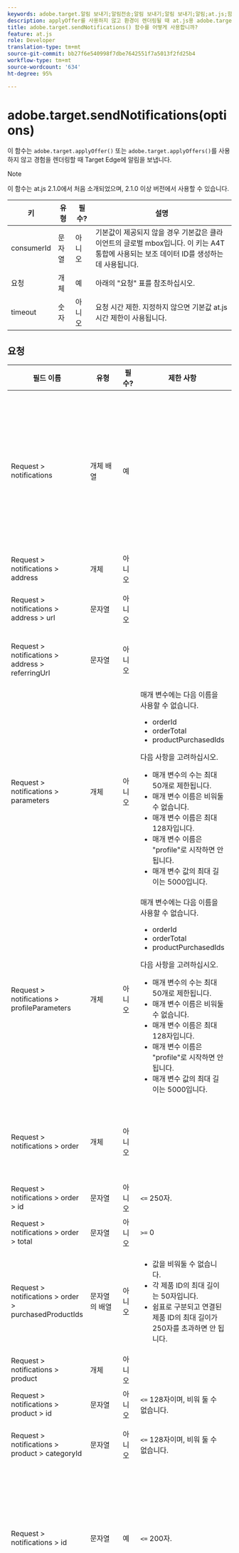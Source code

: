 ```yaml
---
keywords: adobe.target.알림 보내기;알림전송;알림 보내기;알림 보내기;알림;at.js;함수;함수
description: applyOffer를 사용하지 않고 환경이 렌더링될 때 at.js용 adobe.target.sendNotifications()를 사용하여 Target 가장자리에 알림을 전송할 수 있습니다. (at.js.2.1 +)
title: adobe.target.sendNotifications() 함수를 어떻게 사용합니까?
feature: at.js
role: Developer
translation-type: tm+mt
source-git-commit: bb27f6e540998f7dbe7642551f7a5013f2fd25b4
workflow-type: tm+mt
source-wordcount: '634'
ht-degree: 95%

---
```



# adobe.target.sendNotifications(options)

이 함수는 `adobe.target.applyOffer()` 또는 `adobe.target.applyOffers()`를 사용하지 않고 경험을 렌더링할 때 Target Edge에 알림을 보냅니다.

>[!NOTE]
>
>이 함수는 at.js 2.1.0에서 처음 소개되었으며, 2.1.0 이상 버전에서 사용할 수 있습니다.

| 키 | 유형 | 필수? | 설명 |
| --- | --- | --- | --- |
| consumerId | 문자열 | 아니오 | 기본값이 제공되지 않을 경우 기본값은 클라이언트의 글로벌 mbox입니다. 이 키는 A4T 통합에 사용되는 보조 데이터 ID를 생성하는 데 사용됩니다. |
| 요청 | 개체 | 예 | 아래의 &quot;요청&quot; 표를 참조하십시오. |
| timeout | 숫자 | 아니오 | 요청 시간 제한. 지정하지 않으면 기본값 at.js 시간 제한이 사용됩니다. |

## 요청

| 필드 이름 | 유형 | 필수? | 제한 사항 | 설명 |
| --- | --- | --- | --- | --- |
| Request > notifications | 개체 배열 | 예 |  | 표시된 콘텐츠, 클릭한 선택기 및/또는 방문 보기 또는 mbox에 대한 알림입니다. |
| Request > notifications > address | 개체 | 아니오 |  |  |
| Request > notifications > address > url | 문자열 | 아니오 |  | 알림이 실행된 URL입니다. |
| Request > notifications > address > referringUrl | 문자열 | 아니오 |  | 알림이 실행된 참조 URL입니다. |
| Request > notifications > parameters | 개체 | 아니오 | 매개 변수에는 다음 이름을 사용할 수 없습니다.<ul><li>orderId</li><li>orderTotal</li><li>productPurchasedIds</li></ul>다음 사항을 고려하십시오.<ul><li>매개 변수의 수는 최대 50개로 제한됩니다.</li><li>매개 변수 이름은 비워둘 수 없습니다.</li><li>매개 변수 이름은 최대 128자입니다.</li><li>매개 변수 이름은 &quot;profile&quot;로 시작하면 안 됩니다.</li><li>매개 변수 값의 최대 길이는 5000입니다.</li></ul> |  |
| Request > notifications > profileParameters | 개체 | 아니오 | 매개 변수에는 다음 이름을 사용할 수 없습니다.<ul><li>orderId</li><li>orderTotal</li><li>productPurchasedIds</li></ul>다음 사항을 고려하십시오.<ul><li>매개 변수의 수는 최대 50개로 제한됩니다.</li><li>매개 변수 이름은 비워둘 수 없습니다.</li><li>매개 변수 이름은 최대 128자입니다.</li><li>매개 변수 이름은 &quot;profile&quot;로 시작하면 안 됩니다.</li><li>매개 변수 값의 최대 길이는 5000입니다.</li></ul> |  |
| Request > notifications > order | 개체 | 아니오 |  | 순서 세부 사항을 설명하는 개체입니다. |
| Request > notifications > order > id | 문자열 | 아니오 | `<=` 250자. | 주문 ID. |
| Request > notifications > order > total | 문자열 | 아니오 | `>=` 0 | 주문 총액. |
| Request > notifications > order > purchasedProductIds | 문자열의 배열 | 아니오 | <ul><li>값을 비워둘 수 없습니다.</li><li>각 제품 ID의 최대 길이는 50자입니다.</li><li>쉼표로 구분되고 연결된 제품 ID의 최대 길이가 250자를 초과하면 안 됩니다.</li></ul> | 주문 제품 ID입니다. |
| Request > notifications > product | 개체 | 아니오 |  |  |
| Request > notifications > product > id | 문자열 | 아니오 | `<=` 128자이며, 비워 둘 수 없습니다. | 제품 ID. |
| Request > notifications > product > categoryId | 문자열 | 아니오 | `<=` 128자이며, 비워 둘 수 없습니다. | 카테고리 ID입니다. |
| Request > notifications > id | 문자열 | 예 | `<=` 200자. | 알림 ID가 응답으로 반환되고, 알림이 성공적으로 처리되었음을 나타냅니다. |
| Request > notifications > impressionId | 문자열 | 아니오 | `<= 128`자. | 노출 ID는 이전 알림을 사용하여 현재 알림을 연결(링크)하거나 요청을 실행하는 데 사용됩니다. 둘 다 일치하는 경우 두 번째와 다른 후속 요청이 활동 또는 경험에 대한 새로운 노출을 생성하지 않습니다. |
| Request > notifications > type | 문자열 | 예 | click 또는 display가 지원됩니다. | 알림 유형입니다. |
| Request > notifications > timestamp | 숫자`<int64>` | 예 |  | UNIX Epoch 이후 경과된 알림의 타임스탬프(밀리초)입니다. |
| Request > notifications > tokens | 문자열의 배열 | 예 |  | 알림 유형에 따라 표시된 콘텐츠 또는 클릭한 선택기에 대한 토큰 목록입니다. |
| Request > notifications > mbox | 개체 | 아니오 |  | mbox에 대한 알림입니다. |
| Request > notifications > mbox > name | 문자열 | 아니오 | 값을 비워둘 수 없습니다.<br>허용된 문자: 이 표 다음에 나오는 참고 사항을 참조하십시오. | mbox 이름. |
| Request > notifications > mbox > state | 문자열 | 아니오 |  | mbox 상태 토큰입니다. |
| Request > notifications > view | 개체 | 아니오 |  |  |
| Request > notifications > view > id | 정수 `<int64>` | 아니오 |  | ID 보기. API 보기를 통해 보기를 만들 때 보기에 지정된 ID입니다. |
| Request > notifications > view > name | 문자열 | 아니오 | `<= 128`자. | 보기의 이름입니다. |
| Request > notifications > view > key | 문자열 | 아니오 | `<=` 512자. | 키 보기. API를 통해 보기에 설정된 키입니다. |
| Request > notifications > view > state | 문자열 | 아니오 |  | 상태 토큰 보기. |

**참고**: `Request > notifications > mbox > name`에 사용할 수 있는 문자는 다음과 같습니다.

```
- '-, ./=`:;&!@#$%^&*()+|?~[]{}'
```

## 프리페치된 mbox 렌더링 후 sendNotifications() 호출

```javascript
function createTokens(options) {
  return options.map(e => e.eventToken);
}

function createNotification(mbox, type, tokens) {
  const id = 11111; // here we should use a random ID like UUID
  const timestamp = Date.now();
  const { name, state, parameters, profileParameters, order, product } = mbox;
  const result = {
    id,
    type,
    timestamp,
    parameters,
    profileParameters,
    order,
    product
  };

  result.mbox = { name, state };
  result.tokens = tokens;

  return result;
}

adobe.target.getOffers({
  request: {
    prefetch: {
      mboxes: [
        {
          index: 0,
          name: "a1-serverside-ab"
        }
      ]
    }
  }
})
.then(response => {
  const mboxes = response.prefetch.mboxes;
  const notifications = mboxes.map(mbox => {
    const type = "display";
    const tokens = createTokens(mbox.options);

    return createNotification(mbox, type, tokens);
  });
  
  adobe.target.sendNotifications({
    request: { notifications }
  });
})
```

>[!NOTE]
>
>Adobe Analytics에서 프리페치만 사용하는 `getOffers()`와 `sendNotifications()`를 사용하는 경우 `sendNotifications()`가 실행된 후에 Analytics 요청을 실행해야 합니다. 목적은 `sendNotifications()`에서 생성한 SDID가 Analytics와 Target에 전송된 SDID와 일치하는지 확인하는 것입니다.